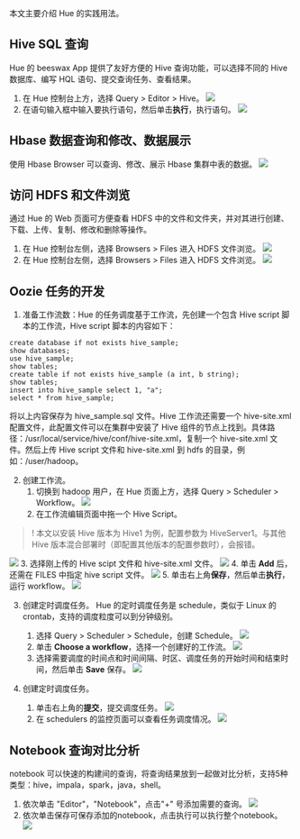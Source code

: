本文主要介绍 Hue 的实践用法。
## Hive SQL 查询
Hue 的 beeswax App 提供了友好方便的 Hive 查询功能，可以选择不同的 Hive 数据库、编写 HQL 语句、提交查询任务、查看结果。
1. 在 Hue 控制台上方，选择 Query > Editor > Hive。
 ![](https://qcloudimg.tencent-cloud.cn/raw/48a2fbc6dacc28ea8e0f8e7d6e321d47.png)
2. 在语句输入框中输入要执行语句，然后单击**执行**，执行语句。
 ![](https://qcloudimg.tencent-cloud.cn/raw/13b69af2be822dd1364efbf2b65ce5b8.png)

## Hbase 数据查询和修改、数据展示
使用 Hbase Browser 可以查询、修改、展示 Hbase 集群中表的数据。
 ![](https://qcloudimg.tencent-cloud.cn/raw/c3a1a697b9dc33f6c017030ecc2ea23e.png)

## 访问 HDFS 和文件浏览
通过 Hue 的 Web 页面可方便查看 HDFS 中的文件和文件夹，并对其进行创建、下载、上传、复制、修改和删除等操作。
1. 在 Hue 控制台左侧，选择 Browsers > Files 进入 HDFS 文件浏览。
![](https://qcloudimg.tencent-cloud.cn/raw/03bf74cd204d23845a1d2bf738a7240e.png)
2.	在 Hue 控制台左侧，选择 Browsers > Files 进入 HDFS 文件浏览。
 ![](https://qcloudimg.tencent-cloud.cn/raw/6b94b5141206e8551974d0fde875bc6d.png)
 
## Oozie 任务的开发
1. 准备工作流数：Hue 的任务调度基于工作流，先创建一个包含 Hive script 脚本的工作流，Hive script 脚本的内容如下：
```
create database if not exists hive_sample;  
show databases;
use hive_sample;
show tables;
create table if not exists hive_sample (a int, b string);
show tables;
insert into hive_sample select 1, "a";
select * from hive_sample;
```
将以上内容保存为 hive_sample.sql 文件。Hive 工作流还需要一个 hive-site.xml 配置文件，此配置文件可以在集群中安装了 Hive 组件的节点上找到。具体路径：/usr/local/service/hive/conf/hive-site.xml，复制一个 hive-site.xml 文件。然后上传 Hive script 文件和 hive-site.xml 到 hdfs 的目录，例如：/user/hadoop。

2. 创建工作流。
	1. 切换到 hadoop 用户，在 Hue 页面上方，选择 Query > Scheduler > Workflow。
![](https://qcloudimg.tencent-cloud.cn/raw/b1b9b6361124538cb755efb3fc1d90b3.png)
	2. 在工作流编辑页面中拖一个 Hive Script。
>! 本文以安装 Hive 版本为 Hive1 为例，配置参数为 HiveServer1。与其他 Hive 版本混合部署时（即配置其他版本的配置参数时），会报错。
>
![](https://qcloudimg.tencent-cloud.cn/raw/27cbec2a4f30fc937f34a5d086b496b4.png)
	3. 选择刚上传的 Hive scipt 文件和 hive-site.xml 文件。
![](https://qcloudimg.tencent-cloud.cn/raw/251b3efbd9bb7057945cfc1ac0f1aab7.png)
	4. 单击 **Add** 后，还需在 FILES 中指定 hive script 文件。
![](https://qcloudimg.tencent-cloud.cn/raw/38e9a81097f76194047f0d302d39ab2a.png)
	5. 单击右上角**保存**，然后单击**执行**，运行 workflow。
![](https://qcloudimg.tencent-cloud.cn/raw/b0693bd5c83a26f5fa5c89539768087a.png)

3. 创建定时调度任务。
Hue 的定时调度任务是 schedule，类似于 Linux 的 crontab，支持的调度粒度可以到分钟级别。
	1. 选择 Query > Scheduler > Schedule，创建 Schedule。
![](https://qcloudimg.tencent-cloud.cn/raw/c45fd5b062e78750aab55b7ba466975b.png)
	2. 单击 **Choose a workflow**，选择一个创建好的工作流。
![](https://qcloudimg.tencent-cloud.cn/raw/5d20d799a91dbc105e4eadd9d2365bf7.png)
	3. 选择需要调度的时间点和时间间隔、时区、调度任务的开始时间和结束时间，然后单击 **Save** 保存。
![](https://qcloudimg.tencent-cloud.cn/raw/d32c3dbb0d2d41cf85387849825be565.png)

4. 创建定时调度任务。
	1. 单击右上角的**提交**，提交调度任务。
![](https://qcloudimg.tencent-cloud.cn/raw/be86060e81eac2fe1842c58e9bf57dd3.png)
	2. 在 schedulers 的监控页面可以查看任务调度情况。
![](https://qcloudimg.tencent-cloud.cn/raw/58d020d6f9bbef8ce1ac5fba59eb8fb5.png)

## Notebook 查询对比分析
notebook 可以快速的构建间的查询，将查询结果放到一起做对比分析，支持5种类型：hive，impala，spark，java，shell。
1. 依次单击 "Editor"，"Notebook"，点击"+" 号添加需要的查询。
![](https://qcloudimg.tencent-cloud.cn/raw/09d6b44c6517d1a3204f6fdb517e075f.png)
2. 依次单击保存可保存添加的notebook，点击执行可以执行整个notebook。
![](https://qcloudimg.tencent-cloud.cn/raw/d6eaf0e36d46270a1fca867695683a0e.png)

